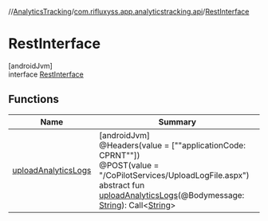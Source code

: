 //[AnalyticsTracking](../../../index.md)/[com.rifluxyss.app.analyticstracking.api](../index.md)/[RestInterface](index.md)

# RestInterface

[androidJvm]\
interface [RestInterface](index.md)

## Functions

| Name | Summary |
|---|---|
| [uploadAnalyticsLogs](upload-analytics-logs.md) | [androidJvm]<br>@Headers(value = [""applicationCode: CPRNT""])<br>@POST(value = "/CoPilotServices/UploadLogFile.aspx")<br>abstract fun [uploadAnalyticsLogs](upload-analytics-logs.md)(@Bodymessage: [String](https://developer.android.com/reference/kotlin/java/lang/String.html)): Call&lt;[String](https://developer.android.com/reference/kotlin/java/lang/String.html)&gt; |
